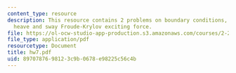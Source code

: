 ```yaml
---
content_type: resource
description: This resource contains 2 problems on boundary conditions, wave potential,
  heave and sway Froude-Krylov exciting force.
file: https://ol-ocw-studio-app-production.s3.amazonaws.com/courses/2-22-design-principles-for-ocean-vehicles-13-42-spring-2005/8970787698123c9b0678e98225c56c4b_hw7.pdf
file_type: application/pdf
resourcetype: Document
title: hw7.pdf
uid: 89707876-9812-3c9b-0678-e98225c56c4b
---
```

